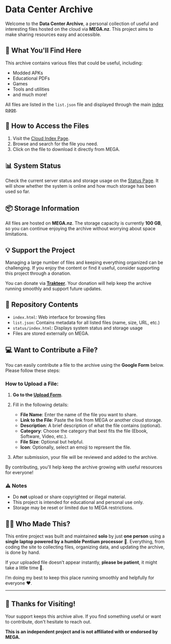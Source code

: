 # Data Center Archive

Welcome to the **Data Center Archive**, a personal collection of useful and interesting files hosted on the cloud via **MEGA.nz**. This project aims to make sharing resources easy and accessible.

## 📁 What You'll Find Here
This archive contains various files that could be useful, including:
- Modded APKs
- Educational PDFs
- Games
- Tools and utilities
- and much more!

All files are listed in the `list.json` file and displayed through the main [index page](https://dacent.vercel.app/).

## 🔗 How to Access the Files
1. Visit the [Cloud Index Page](https://dacent.vercel.app/).
2. Browse and search for the file you need.
3. Click on the file to download it directly from MEGA.

## 📊 System Status
Check the current server status and storage usage on the [Status Page](https://dacent.vercel.app/status). It will show whether the system is online and how much storage has been used so far.

## 📦 Storage Information
All files are hosted on **MEGA.nz**. The storage capacity is currently **100 GB**, so you can continue enjoying the archive without worrying about space limitations.

## 💡 Support the Project
Managing a large number of files and keeping everything organized can be challenging. If you enjoy the content or find it useful, consider supporting this project through a donation.

You can donate via **[Trakteer](https://trakteer.id/woka/tip)**. Your donation will help keep the archive running smoothly and support future updates.

## 📂 Repository Contents
- `index.html`: Web interface for browsing files
- `list.json`: Contains metadata for all listed files (name, size, URL, etc.)
- `status/index.html`: Displays system status and storage usage
- Files are stored externally on MEGA.

## 💻 Want to Contribute a File?
You can easily contribute a file to the archive using the **Google Form** below. Please follow these steps:

### How to Upload a File:
1. **Go to the [Upload Form](https://forms.gle/aaLdQi5bVCHnV5Re8)**.
2. Fill in the following details:
   - **File Name**: Enter the name of the file you want to share.
   - **Link to the File**: Paste the link from MEGA or another cloud storage.
   - **Description**: A brief description of what the file contains (optional).
   - **Category**: Choose the category that best fits the file (Ebook, Software, Video, etc.).
   - **File Size**: Optional but helpful.
   - **Icon**: Optionally, select an emoji to represent the file.

3. After submission, your file will be reviewed and added to the archive.

By contributing, you'll help keep the archive growing with useful resources for everyone!

### ⚠️ Notes
- Do **not** upload or share copyrighted or illegal material.
- This project is intended for educational and personal use only.
- Storage may be reset or limited due to MEGA restrictions.

## 👨‍💻 Who Made This?
This entire project was built and maintained **solo** by just **one person** using a **single laptop powered by a humble Pentium processor** 🥲. Everything, from coding the site to collecting files, organizing data, and updating the archive, is done by hand. 

If your uploaded file doesn’t appear instantly, **please be patient**, it might take a little time 🙏.

I’m doing my best to keep this place running smoothly and helpfully for everyone ❤️.

---

## 🙌 Thanks for Visiting!
Your support keeps this archive alive. If you find something useful or want to contribute, don't hesitate to reach out.

**This is an independent project and is not affiliated with or endorsed by MEGA.**
